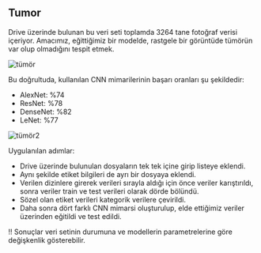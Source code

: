 ## Tumor 

Drive üzerinde bulunan bu veri seti toplamda 3264 tane fotoğraf verisi içeriyor. Amacımız, eğittiğimiz bir modelde, rastgele bir görüntüde tümörün var olup olmadığını tespit etmek.

![tümör](https://user-images.githubusercontent.com/102716932/225234650-dfea5cdc-4879-44a1-ac94-04f3ffe82825.png)


Bu doğrultuda, kullanılan CNN mimarilerinin başarı oranları şu şekildedir:

- AlexNet: %74
- ResNet: %78
- DenseNet: %82
- LeNet: %77



![tümör2](https://user-images.githubusercontent.com/102716932/225234802-a2232d8a-cc14-4199-a28f-60718beb474e.png)


Uygulanılan adımlar:

- Drive üzerinde bulunulan dosyaların tek tek içine girip listeye eklendi.
- Aynı şekilde etiket bilgileri de ayrı bir dosyaya eklendi.
- Verilen dizinlere girerek verileri sırayla aldığı için önce veriler karıştırıldı, sonra veriler train ve test verileri olarak dörde bölündü.
- Sözel olan etiket verileri kategorik verilere çevirildi.
- Daha sonra dört farklı CNN mimarsi oluşturulup, elde ettiğimiz veriler üzerinden eğitildi ve test edildi.

!! Sonuçlar veri setinin durumuna ve modellerin parametrelerine göre değişkenlik gösterebilir.
